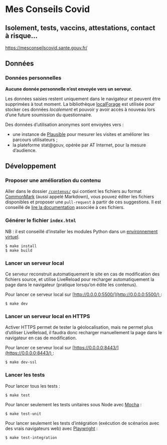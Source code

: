 # Mes Conseils Covid

## Isolement, tests, vaccins, attestations, contact à risque…

https://mesconseilscovid.sante.gouv.fr/

## Données

### Données personnelles

**Aucune donnée personnelle n’est envoyée vers un serveur.**

Les données saisies restent uniquement dans le navigateur et peuvent être supprimées à tout moment. La bibliothèque [localForage](https://github.com/localForage/localForage/) est utilisée pour stocker ces données *localement* et pouvoir y avoir accès à nouveau lors d’une future soumission du questionnaire.

Des données d’utilisation anonymes sont envoyées vers :
* une instance de [Plausible](https://github.com/plausible/analytics#plausible-analytics) pour mesurer les visites et améliorer les parcours utilisateurs ;
* la plateforme stat@gouv, opérée par AT Internet, pour la mesure d’audience.


## Développement

### Proposer une amélioration du contenu

Aller dans le dossier [`/contenus/`](contenus/) qui contient les fichiers au format [CommonMark](https://commonmark.org/) (aussi appelé Markdown), vous pouvez éditer les fichiers disponibles et proposer une `pull-request` à partir de ces suggestions. Il est conseillé de [lire la documentation](contenus#contenus) associée à ces fichiers.

### Générer le fichier `index.html`

NB : il est conseillé d’installer les modules Python dans un [environnement virtuel](https://docs.python.org/3/tutorial/venv.html).

```
$ make install
$ make build
```

### Lancer un serveur local

Ce serveur reconstruit automatiquement le site en cas de modification des fichiers source, et utilise LiveReload pour recharger automatiquement la page dans le navigateur (pratique lorsqu’on édite les contenus).

Pour lancer ce serveur local sur [http://0.0.0.0:5500/](http://0.0.0.0:5500/) :

```
$ make dev
```

### Lancer un serveur local en HTTPS

Activer HTTPS permet de tester la géolocalisation, mais ne permet plus d’utiliser LiveReload, il faudra donc recharger manuellement la page dans le navigateur en cas de modification.

Pour lancer ce serveur local sur [https://0.0.0.0:8443/](https://0.0.0.0:8443/) :

```
$ make dev-ssl
```

### Lancer les tests

Pour lancer tous les tests :

```
$ make test
```

Pour lancer seulement les tests unitaires sous Node avec [Mocha](https://mochajs.org/) :

```
$ make test-unit
```

Pour lancer seulement les tests d’intégration (exécution de scénarios avec des vrais navigateurs web) avec [Playwright](https://playwright.dev/) :

```
$ make test-integration
```
